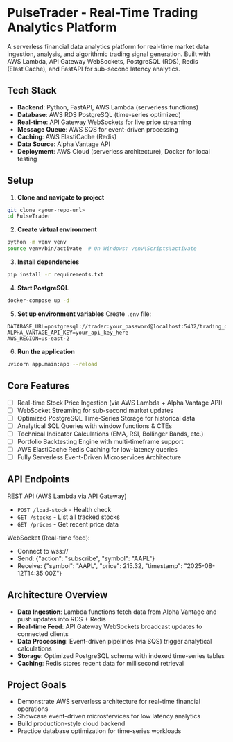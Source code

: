 # PulseTrader - Real-Time Trading Analytics Platform

A serverless financial data analytics platform for real-time market data ingestion, analysis, and algorithmic trading signal generation.
Built with AWS Lambda, API Gateway WebSockets, PostgreSQL (RDS), Redis (ElastiCache), and FastAPI for sub-second latency analytics.

## Tech Stack

- **Backend**: Python, FastAPI, AWS Lambda (serverless functions)
- **Database**: AWS RDS PostgreSQL (time-series optimized)
- **Real-time**: API Gateway WebSockets for live price streaming
- **Message Queue**: AWS SQS for event-driven processing
- **Caching**: AWS ElastiCache (Redis)
- **Data Source**: Alpha Vantage API
- **Deployment**: AWS Cloud (serverless architecture), Docker for local testing

## Setup

1. **Clone and navigate to project**
```bash
git clone <your-repo-url>
cd PulseTrader
```

2. **Create virtual environment**
```bash
python -m venv venv
source venv/bin/activate  # On Windows: venv\Scripts\activate
```

3. **Install dependencies**
```bash
pip install -r requirements.txt
```

4. **Start PostgreSQL**
```bash
docker-compose up -d
```

5. **Set up environment variables**
Create `.env` file:
```
DATABASE_URL=postgresql://trader:your_password@localhost:5432/trading_db
ALPHA_VANTAGE_API_KEY=your_api_key_here
AWS_REGION=us-east-2
```

6. **Run the application**
```bash
uvicorn app.main:app --reload
```

## Core Features

- [ ] Real-time Stock Price Ingestion (via AWS Lambda + Alpha Vantage API)
- [ ] WebSocket Streaming for sub-second market updates
- [ ] Optimized PostgreSQL Time-Series Storage for historical data
- [ ] Analytical SQL Queries with window functions & CTEs
- [ ] Technical Indicator Calculations (EMA, RSI, Bollinger Bands, etc.)
- [ ] Portfolio Backtesting Engine with multi-timeframe support
- [ ] AWS ElastiCache Redis Caching for low-latency queries
- [ ] Fully Serverless Event-Driven Microservices Architecture

## API Endpoints

REST API (AWS Lambda via API Gateway)
- `POST /load-stock` - Health check
- `GET /stocks` - List all tracked stocks
- `GET /prices` - Get recent price data

WebSocket (Real-time feed):
- Connect to wss://<api-gateway-url>
- Send: {"action": "subscribe", "symbol": "AAPL"}
- Receive: {"symbol": "AAPL", "price": 215.32, "timestamp": "2025-08-12T14:35:00Z"}

## Architecture Overview

- **Data Ingestion**: Lambda functions fetch data from Alpha Vantage and push updates into RDS + Redis
- **Real-time Feed**: API Gateway WebSockets broadcast updates to connected clients
- **Data Processing**: Event-driven pipelines (via SQS) trigger analytical calculations
- **Storage**: Optimized PostgreSQL schema with indexed time-series tables
- **Caching**: Redis stores recent data for millisecond retrieval

## Project Goals

- Demonstrate AWS serverless architecture for real-time financial operations
- Showcase event-driven microsfervices for low latency analytics
- Build production-style cloud backend
- Practice database optimization for time-series workloads